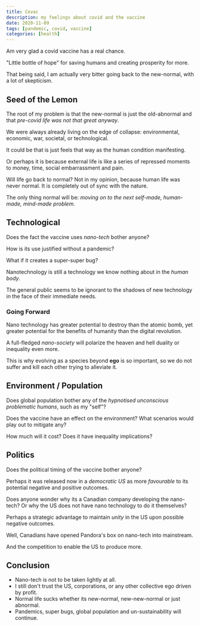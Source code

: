 ```yaml
---
title: Covac
description: my feelings about covid and the vaccine
date: 2020-11-09
tags: [pandemic, covid, vaccine]
categories: [health]
---
```


Am very glad a covid vaccine has a real chance.

"Little bottle of hope" for saving humans and creating prosperity for more.

That being said, I am actually very bitter going back to the new-normal, with a lot of skepticism.

## Seed of the Lemon

The root of my problem is that the new-normal is just the old-abnormal and that *pre-covid life was not that great anyway*.

We were always already living on the edge of collapse: environmental, economic, war, societal, or technological.

It could be that is just feels that way as the human condition manifesting.  

Or perhaps it is because external life is like a series of repressed moments to money, time, social embarrassment and pain.  

Will life go back to normal?  Not in my opinion, because human life was never normal.  It is completely out of sync with the nature.

The only thing normal will be: *moving on to the next self-made, human-made, mind-made problem*.

## Technological 

Does the fact the vaccine uses *nano-tech* bother anyone?  

How is its use justified without a pandemic?

What if it creates a super-super bug?

Nanotechnology is still a technology we know nothing about in the *human body*.  

The general public seems to be ignorant to the shadows of new technology in the face of their immediate needs.

### Going Forward

Nano technology has greater potential to destroy than the atomic bomb, yet greater potential for the benefits of humanity than the digital revolution.

A full-fledged *nano-society* will polarize the heaven and hell duality or inequality even more.

This is why evolving as a species beyond **ego** is so important, so we do not suffer and kill each other trying to alleviate it.

## Environment / Population

Does global population bother any of the *hypnotised unconscious problematic humans*, such as my "self"?

Does the vaccine have an effect on the environment?  What scenarios would play out to mitigate any?

How much will it cost?  Does it have inequality implications?

## Politics

Does the political timing of the vaccine bother anyone?

Perhaps it was released now in a *democratic US* as more *favourable* to its potential negative and positive outcomes.

Does anyone wonder why its a Canadian company developing the nano-tech?  Or why the US does not have nano technology to do it themselves? 

Perhaps a strategic advantage to maintain *unity* in the US upon possible negative outcomes. 

Well, Canadians have opened Pandora's box on nano-tech into mainstream.

And the competition to enable the US to produce more.

## Conclusion

- Nano-tech is not to be taken lightly at all.
- I still don't trust the US, corporations, or any other collective ego driven by profit.
- Normal life sucks whether its new-normal, new-new-normal or just abnormal.
- Pandemics, super bugs, global population and un-sustainability will continue.
 